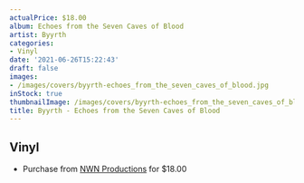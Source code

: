 ```yaml
---
actualPrice: $18.00
album: Echoes from the Seven Caves of Blood
artist: Byyrth
categories:
- Vinyl
date: '2021-06-26T15:22:43'
draft: false
images:
- /images/covers/byyrth-echoes_from_the_seven_caves_of_blood.jpg
inStock: true
thumbnailImage: /images/covers/byyrth-echoes_from_the_seven_caves_of_blood-thumb.jpg
title: Byyrth - Echoes from the Seven Caves of Blood
---
```


## Vinyl
* Purchase from [NWN Productions](http://shop.nwnprod.com/index.php?route=product/product&path=75&product_id=4555&sort=pd.name&order=ASC) for $18.00
